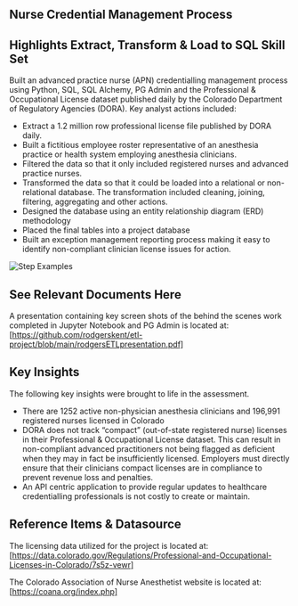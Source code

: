 ## Nurse Credential Management Process
## Highlights Extract, Transform & Load to SQL Skill Set
Built an advanced practice nurse (APN) credentialling management process using Python, SQL, SQL Alchemy, PG Admin and the Professional & Occupational License dataset published daily by the Colorado Department of Regulatory Agencies (DORA). Key analyst actions included:
* []()Extract a 1.2 million row professional license file published by DORA daily.
* []()Built a fictitious employee roster representative of an anesthesia practice or health system employing anesthesia clinicians.
* []()Filtered the data so that it only included registered nurses and advanced practice nurses. 
* []()Transformed the data so that it could be loaded into a relational or non-relational database. The transformation included cleaning, joining, filtering, aggregating and other actions. 
* []()Designed the database using an entity relationship diagram (ERD) methodology
* []()Placed the final tables into a project database
* []()Built an exception management reporting process making it easy to identify non-compliant clinician license issues for action.

![Step Examples](https://github.com/rodgerskent/nurse-credential-management/blob/main/sqlprojectimages.jpg?raw=true)

## See Relevant Documents Here
A presentation containing key screen shots of the behind the scenes work completed in Jupyter Notebook and PG Admin is located at: [https://github.com/rodgerskent/etl-project/blob/main/rodgersETLpresentation.pdf]

## Key Insights
The following key insights were brought to life in the assessment.
* []()There are 1252 active non-physician anesthesia clinicians and 196,991 registered nurses licensed in Colorado 
* []()DORA does not track “compact” (out-of-state registered nurse) licenses in their Professional & Occupational License dataset. This can result in non-compliant advanced practitioners not being flagged as deficient when they may in fact be insufficiently licensed. Employers must directly ensure that their clinicians compact licenses are in compliance to prevent revenue loss and penalties.  
* []()An API centric application to provide regular updates to healthcare credentialling professionals is not costly to create or maintain. 

## Reference Items & Datasource
The licensing data utilized for the project is located at: [https://data.colorado.gov/Regulations/Professional-and-Occupational-Licenses-in-Colorado/7s5z-vewr]

The Colorado Association of Nurse Anesthetist website is located at: [https://coana.org/index.php]
